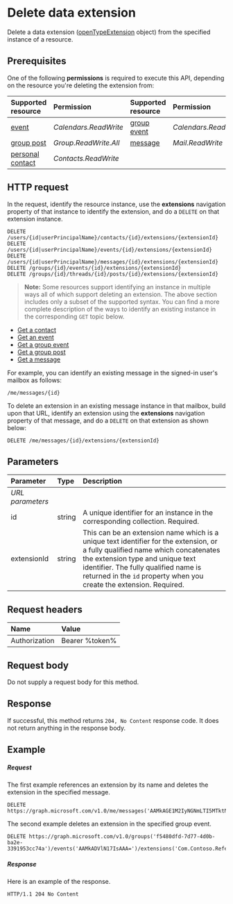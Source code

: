 # Delete data extension

Delete a data extension ([openTypeExtension](../resources/openTypeExtension.md) object) from the specified instance of a resource. 

## Prerequisites

One of the following **permissions** is required to execute this API, depending on the resource you're
deleting the extension from:

|**Supported resource**|**Permission**|**Supported resource**|**Permission** |
|:-----|:-----|:-----|:-----|
| [event](../resources/event.md) | _Calendars.ReadWrite_ | [group event](../resources/event.md) | _Calendars.ReadWrite_ | 
| [group post](../resources/post.md) | _Group.ReadWrite.All_ | [message](../resources/message.md) | _Mail.ReadWrite_ | 
| [personal contact](../resources/contact.md) | _Contacts.ReadWrite_ |

 
## HTTP request
In the request, identify the resource instance, use the **extensions** 
navigation property of that instance to identify the extension, and do a `DELETE` on that extension instance.

<!-- { "blockType": "ignored" } -->
```http
DELETE /users/{id|userPrincipalName}/contacts/{id}/extensions/{extensionId}
DELETE /users/{id|userPrincipalName}/events/{id}/extensions/{extensionId}
DELETE /users/{id|userPrincipalName}/messages/{id}/extensions/{extensionId}
DELETE /groups/{id}/events/{id}/extensions/{extensionId}
DELETE /groups/{id}/threads/{id}/posts/{id}/extensions/{extensionId}
```

>**Note:** Some resources support identifying an instance in multiple ways all of which support deleting an extension. 
The above section includes only a subset of the 
supported syntax. You can find a more complete description of the ways to identify an existing instance in the corresponding `GET` topic below. 

- [Get a contact](../api/contact_get.md)
- [Get an event](../api/event_get.md)
- [Get a group event](../api/event_get.md)
- [Get a group post](../api/post_get.md)
- [Get a message](../api/message_get.md)

For example, you can identify an existing message in the signed-in user's mailbox as follows:
<!-- { "blockType": "ignored" } -->
```http
/me/messages/{id}
```

To delete an extension in an existing message instance in that mailbox, build upon that URL, 
identify an extension using the **extensions** navigation property of that message, and do a `DELETE` on that extension as shown below:
<!-- { "blockType": "ignored" } -->
```http
DELETE /me/messages/{id}/extensions/{extensionId}
```


## Parameters
|**Parameter**|**Type**|**Description**|
|:-----|:-----|:-----|
|_URL parameters_|
|id|string|A unique identifier for an instance in the corresponding collection. Required.|
|extensionId|string|This can be an extension name which is a unique text identifier for the extension, or a fully qualified name which concatenates the extension type and unique text identifier. The fully qualified name is returned in the `id` property when you create the extension. Required.|


## Request headers
| Name       | Value |
|:---------------|:----------|
| Authorization | Bearer %token%|


## Request body
Do not supply a request body for this method.


## Response
If successful, this method returns `204, No Content` response code. It does not return anything in the response body.

## Example
##### Request
The first example references an extension by its name and deletes the extension in the specified message.
<!-- {
  "blockType": "request",
  "name": "delete_opentypeextension"
}-->
```http
DELETE https://graph.microsoft.com/v1.0/me/messages('AAMkAGE1M2IyNGNmLTI5MTktNDUyZi1iOTVl===')/extensions('Com.Contoso.Referral')
```

The second example deletes an extension in the specified group event.

<!-- { "blockType": "ignored" } -->
```http
DELETE https://graph.microsoft.com/v1.0/groups('f5480dfd-7d77-4d0b-ba2e-3391953cc74a')/events('AAMkADVlN17IsAAA=')/extensions('Com.Contoso.Referral')
```

 

##### Response
Here is an example of the response.
<!-- {
  "blockType": "response",
  "truncated": false
} -->
```http
HTTP/1.1 204 No Content
```

<!-- uuid: 8fcb5dbc-d5aa-4681-8e31-b001d5168d79
2015-10-25 14:57:30 UTC -->
<!-- {
  "type": "#page.annotation",
  "description": "Delete opentypeextension",
  "keywords": "",
  "section": "documentation",
  "tocPath": ""
}-->